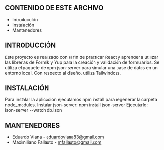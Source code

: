 CONTENIDO DE ESTE ARCHIVO
---------------------

 * Introducción
 * Instalación
 * Mantenedores


INTRODUCCIÓN
------------ 
Este proyecto es realizado con el fin de practicar React y aprender a utilizar las librerias de Formik y Yup para la creación y validación de formularios.
Se utiliza el paquete de npm json-server para simular una base de datos en un entorno local.
Con respecto al diseño, utiliza Tailwindcss.


INSTALACIÓN
------------

Para instalar la aplicación ejecutamos npm install para regenerar la carpeta node_modules.
Instalar json-server: npm install json-server 
Ejecutarlo: json-server --watch db.json


MANTENEDORES
-----------

 * Eduardo Viana - eduardoviana83@gmail.com
 * Maximiliano Fallauto - mfallauto@gmail.com
